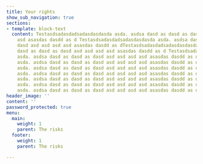 ```yaml
---
title: Your rights
show_sub_navigation: true
sections:
- template: block-text
  content: Testasdsadasdadsadasdasdasda asda. asdsa dasd as dasd as dasd asd asd asd
    asd asasdas dasdd as d Testasdsadasdadsadasdasdasda asda. asdsa dasd as dasd as
    dasd asd asd asd asd asasdas dasdd as dTestasdsadasdadsadasdasdasda asda. asdsa
    dasd as dasd as dasd asd asd asd asd asasdas dasdd as d Testasdsadasdadsadasdasdasda
    asda. asdsa dasd as dasd as dasd asd asd asd asd asasdas dasdd as dTestasdsadasdadsadasdasdasda
    asda. asdsa dasd as dasd as dasd asd asd asd asd asasdas dasdd as d Testasdsadasdadsadasdasdasda
    asda. asdsa dasd as dasd as dasd asd asd asd asd asasdas dasdd as dTestasdsadasdadsadasdasdasda
    asda. asdsa dasd as dasd as dasd asd asd asd asd asasdas dasdd as d Testasdsadasdadsadasdasdasda
    asda. asdsa dasd as dasd as dasd asd asd asd asd asasdas dasdd as dTestasdsadasdadsadasdasdasda
    asda. asdsa dasd as dasd as dasd asd asd asd asd asasdas dasdd as d Testasdsadasdadsadasdasdasda
    asda. asdsa dasd as dasd as dasd asd asd asd asd asasdas dasdd as d![](/uploads/about-how-9-petition-transparent-1.png)
header_image: ''
content: ''
password_protected: true
menu:
  main:
    weight: 1
    parent: The risks
  footer:
    weight: 1
    parent: The risks

---
```

